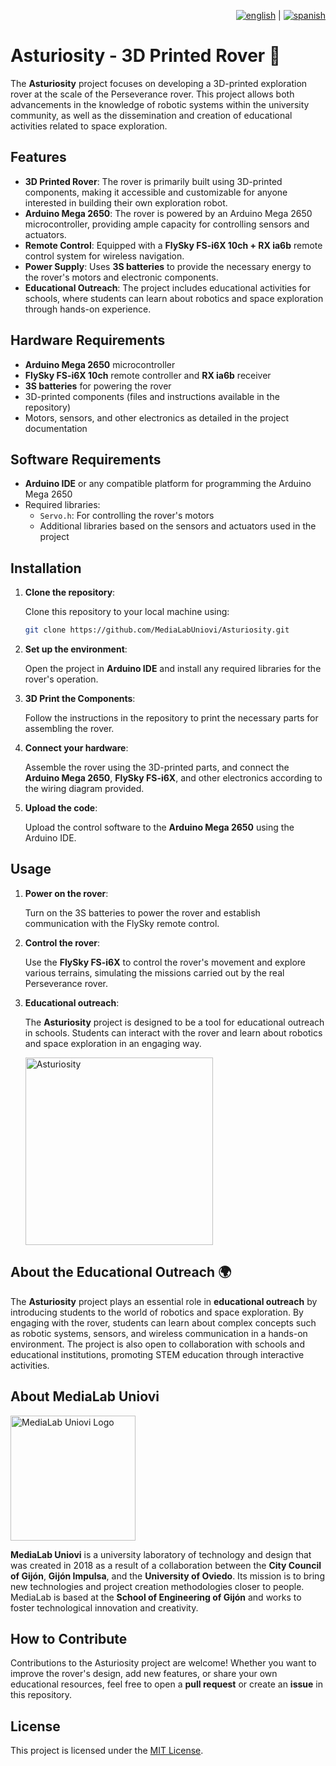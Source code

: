<div align="right">

[![english](https://raw.githubusercontent.com/stevenrskelton/flag-icon/master/png/16/country-4x3/gb.png)](./README.md) | [![spanish](https://raw.githubusercontent.com/stevenrskelton/flag-icon/master/png/16/country-4x3/es.png)](./README_ES.md)

</div>


# Asturiosity - 3D Printed Rover 🚀

The **Asturiosity** project focuses on developing a 3D-printed exploration rover at the scale of the Perseverance rover. This project allows both advancements in the knowledge of robotic systems within the university community, as well as the dissemination and creation of educational activities related to space exploration.

## Features

- **3D Printed Rover**: The rover is primarily built using 3D-printed components, making it accessible and customizable for anyone interested in building their own exploration robot.
- **Arduino Mega 2650**: The rover is powered by an Arduino Mega 2650 microcontroller, providing ample capacity for controlling sensors and actuators.
- **Remote Control**: Equipped with a **FlySky FS-i6X 10ch + RX ia6b** remote control system for wireless navigation.
- **Power Supply**: Uses **3S batteries** to provide the necessary energy to the rover's motors and electronic components.
- **Educational Outreach**: The project includes educational activities for schools, where students can learn about robotics and space exploration through hands-on experience.

## Hardware Requirements

- **Arduino Mega 2650** microcontroller
- **FlySky FS-i6X 10ch** remote controller and **RX ia6b** receiver
- **3S batteries** for powering the rover
- 3D-printed components (files and instructions available in the repository)
- Motors, sensors, and other electronics as detailed in the project documentation

## Software Requirements

- **Arduino IDE** or any compatible platform for programming the Arduino Mega 2650
- Required libraries:
  - `Servo.h`: For controlling the rover's motors
  - Additional libraries based on the sensors and actuators used in the project

## Installation

1. **Clone the repository**:

   Clone this repository to your local machine using:

   ```bash
   git clone https://github.com/MediaLabUniovi/Asturiosity.git
   ```

2. **Set up the environment**:

   Open the project in **Arduino IDE** and install any required libraries for the rover's operation.

3. **3D Print the Components**:

   Follow the instructions in the repository to print the necessary parts for assembling the rover.

4. **Connect your hardware**:

   Assemble the rover using the 3D-printed parts, and connect the **Arduino Mega 2650**, **FlySky FS-i6X**, and other electronics according to the wiring diagram provided.

5. **Upload the code**:

   Upload the control software to the **Arduino Mega 2650** using the Arduino IDE.

## Usage

1. **Power on the rover**: 

   Turn on the 3S batteries to power the rover and establish communication with the FlySky remote control.

2. **Control the rover**:

   Use the **FlySky FS-i6X** to control the rover's movement and explore various terrains, simulating the missions carried out by the real Perseverance rover.

3. **Educational outreach**:

   The **Asturiosity** project is designed to be a tool for educational outreach in schools. Students can interact with the rover and learn about robotics and space exploration in an engaging way.

   <img src="https://github.com/MediaLabUniovi/Asturiosity/blob/master/img/asturiosity.png" alt="Asturiosity" width="300"/>

## About the Educational Outreach 🌍

The **Asturiosity** project plays an essential role in **educational outreach** by introducing students to the world of robotics and space exploration. By engaging with the rover, students can learn about complex concepts such as robotic systems, sensors, and wireless communication in a hands-on environment. The project is also open to collaboration with schools and educational institutions, promoting STEM education through interactive activities.


## About MediaLab Uniovi

<img src="https://pbs.twimg.com/profile_images/1116343775171891205/ZMsvYRrG_400x400.png" alt="MediaLab Uniovi Logo" width="200"/>

**MediaLab Uniovi** is a university laboratory of technology and design that was created in 2018 as a result of a collaboration between the **City Council of Gijón**, **Gijón Impulsa**, and the **University of Oviedo**. Its mission is to bring new technologies and project creation methodologies closer to people. MediaLab is based at the **School of Engineering of Gijón** and works to foster technological innovation and creativity.

## How to Contribute

Contributions to the Asturiosity project are welcome! Whether you want to improve the rover's design, add new features, or share your own educational resources, feel free to open a **pull request** or create an **issue** in this repository.

## License

This project is licensed under the [MIT License](LICENSE).
